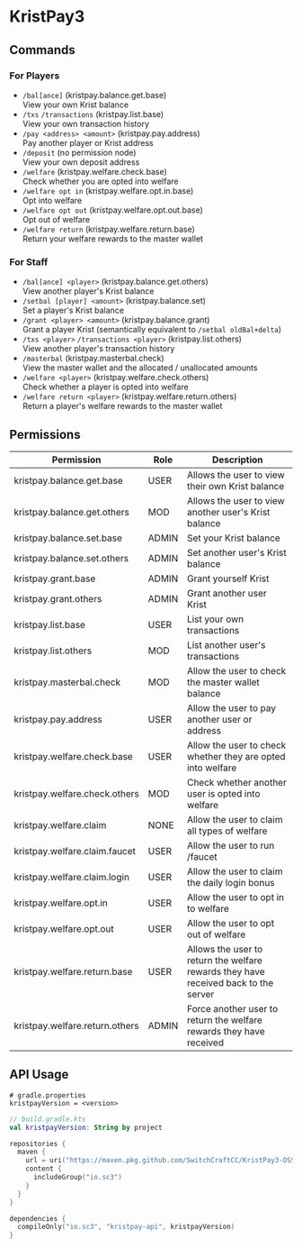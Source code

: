 # KristPay3

## Commands

### For Players
- `/bal[ance]` (kristpay.balance.get.base)<br />View your own Krist balance
- `/txs` `/transactions` (kristpay.list.base)<br />View your own transaction history
- `/pay <address> <amount>` (kristpay.pay.address)<br />Pay another player or Krist address
- `/deposit` (no permission node)<br />View your own deposit address
- `/welfare` (kristpay.welfare.check.base)<br />Check whether you are opted into welfare
- `/welfare opt in` (kristpay.welfare.opt.in.base)<br />Opt into welfare
- `/welfare opt out` (kristpay.welfare.opt.out.base)<br />Opt out of welfare
- `/welfare return` (kristpay.welfare.return.base)<br />Return your welfare rewards to the master wallet

### For Staff
- `/bal[ance] <player>` (kristpay.balance.get.others)<br />View another player's Krist balance
- `/setbal [player] <amount>` (kristpay.balance.set)<br />Set a player's Krist balance
- `/grant <player> <amount>` (kristpay.balance.grant)<br />Grant a player Krist (semantically equivalent to `/setbal oldBal+delta`)
- `/txs <player>` `/transactions <player>` (kristpay.list.others)<br />View another player's transaction history
- `/masterbal` (kristpay.masterbal.check)<br />View the master wallet and the allocated / unallocated amounts
- `/welfare <player>` (kristpay.welfare.check.others)<br />Check whether a player is opted into welfare
- `/welfare return <player>` (kristpay.welfare.return.others)<br />Return a player's welfare rewards to the master wallet

## Permissions
Permission | Role | Description
-|-|-
kristpay.balance.get.base | USER | Allows the user to view their own Krist balance
kristpay.balance.get.others | MOD | Allows the user to view another user's Krist balance
kristpay.balance.set.base | ADMIN | Set your Krist balance
kristpay.balance.set.others | ADMIN | Set another user's Krist balance
kristpay.grant.base | ADMIN | Grant yourself Krist
kristpay.grant.others | ADMIN | Grant another user Krist
kristpay.list.base | USER | List your own transactions
kristpay.list.others | MOD | List another user's transactions
kristpay.masterbal.check | MOD | Allow the user to check the master wallet balance
kristpay.pay.address | USER | Allow the user to pay another user or address
kristpay.welfare.check.base | USER | Allow the user to check whether they are opted into welfare
kristpay.welfare.check.others | MOD | Check whether another user is opted into welfare
kristpay.welfare.claim | NONE | Allow the user to claim all types of welfare
kristpay.welfare.claim.faucet | USER | Allow the user to run /faucet
kristpay.welfare.claim.login | USER | Allow the user to claim the daily login bonus
kristpay.welfare.opt.in | USER | Allow the user to opt in to welfare
kristpay.welfare.opt.out | USER | Allow the user to opt out of welfare
kristpay.welfare.return.base | USER | Allows the user to return the welfare rewards they have received back to the server
kristpay.welfare.return.others | ADMIN | Force another user to return the welfare rewards they have received

## API Usage

```properties
# gradle.properties
kristpayVersion = <version>
```

```kotlin
// build.gradle.kts
val kristpayVersion: String by project

repositories {
  maven {
    url = uri("https://maven.pkg.github.com/SwitchCraftCC/KristPay3-OSS/releases")
    content {
      includeGroup("io.sc3")
    }
  }
}

dependencies {
  compileOnly("io.sc3", "kristpay-api", kristpayVersion)
}
```
